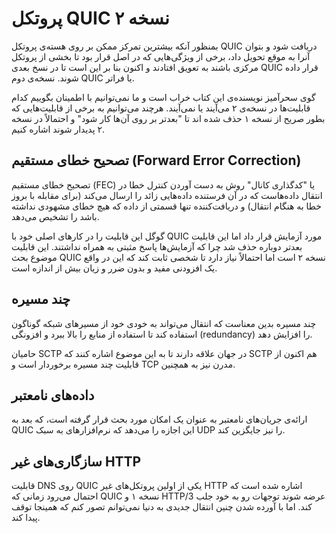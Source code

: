 # پروتکل QUIC نسخه ۲

بمنظور آنکه بیشترین تمرکز ممکن بر روی هسته‌ی پروتکل QUIC دریافت شود و بتوان
آنرا به موقع تحویل داد، برخی از ویژگی‌هایی که در اصل قرار بود تا بخشی از
پروتکل مرکزی باشند به تعویق افتادند و اکنون بنا بر این است تا در نسخ بعدی QUIC
قرار داده شوند. نسخه‌ی دوم QUIC یا فراتر.

گوی سحرآمیز نویسنده‌ی این کتاب‌ خراب است و ما نمی‌توانیم با
اطمینان بگوییم کدام قابلیت‌ها در نسخه‌ی ۲ می‌آیند یا
نمی‌آیند. هرچند می‌توانیم به برخی از قابلیت‌هایی که بطور صریح از
نسخه ۱ حذف شده اند تا "بعدتر بر روی آن‌ها کار شود" و احتمالاً در نسخه ۲
پدیدار شوند اشاره کنیم.

## تصحیح خطای مستقیم (Forward Error Correction)

تصحیح خطای مستقیم (FEC) یا "کدگذاری کانال" روش به دست آوردن کنترل خطا در انتقال
داده‌هاست که در آن فرستنده داده‌هایی زائد را ارسال می‌کند (برای
مقابله با بروز خطا به هنگام انتقال) و دریافت‌کننده تنها قسمتی از داده که
هیچ خطای مشهودی نداشته باشد را تشخیص می‌دهد.

گوگل این قابلیت را در کارهای اصلی خود با QUIC مورد آزمایش قرار داد اما این
قابلیت بعدتر دوباره حذف شد چرا که آزمایش‌ها پاسخ مثبتی به همراه نداشتند.
این قابلیت موضوع بحث QUIC نسخه ۲ است اما احتمالاً‌ نیاز دارد تا شخصی ثابت کند
که این در واقع یک افزودنی مفید و بدون ضرر و زیان بیش از اندازه است.

## چند مسیره

چند مسیره بدین معناست که انتقال می‌تواند به خودی خود از مسیر‌های شبکه
گوناگون استفاده کند تا استفاده از منابع را بالا ببرد و افزونگی (redundancy) را
افزایش ‌دهد.

حامیان SCTP در جهان علاقه دارند تا به این موضوع اشاره کنند که SCTP هم اکنون از
قابلیت چند مسیره  برخوردار است و TCP مدرن نیز به همچنین.

## داده‌های نامعتبر

ارائه‌ی جریان‌های نامعتبر به عنوان یک امکان مورد بحث قرار گرفته است،
که بعد به QUIC این اجازه را می‌دهد که نرم‌افزار‌های به سبک UDP را
نیز جایگزین کند.

## سازگاری‌های غیر HTTP

قابلیت DNS روی QUIC یکی از اولین پروتکل‌های غیر HTTP اشاره شده است که
احتمال می‌رود زمانی که QUIC نسخه ۱ و HTTP/3 عرضه شوند توجهات رو به خود جلب
کند. اما با آورده شدن چنین انتقال جدیدی به دنیا نمی‌توانم تصور کنم که
همینجا توقف پیدا کند.
